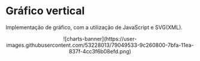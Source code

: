 # Gráfico vertical

Implementação de gráfico, com a utilização de JavaScript e SVG(XML).

<p align="center">
    ![charts-banner](https://user-images.githubusercontent.com/53228013/79049533-9c260800-7bfa-11ea-837f-4cc3f6b08efd.png)    
</p>
